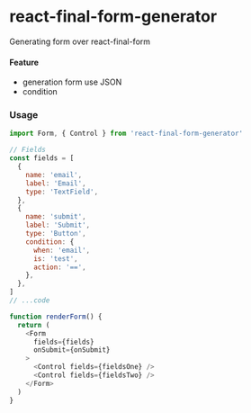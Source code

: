 # react-final-form-generator

Generating form over react-final-form

#### Feature

+ generation form use JSON
+ condition

### Usage

```js
import Form, { Control } from 'react-final-form-generator'

// Fields
const fields = [
  {
    name: 'email',
    label: 'Email',
    type: 'TextField',
  },
  {
    name: 'submit',
    label: 'Submit',
    type: 'Button',
    condition: {
      when: 'email',
      is: 'test',
      action: '==',
    },
  },
]
// ...code

function renderForm() {
  return (
    <Form
      fields={fields}
      onSubmit={onSubmit}
    >
      <Control fields={fieldsOne} />
      <Control fields={fieldsTwo} />
    </Form>
  )
}
```
